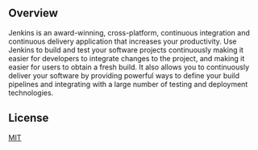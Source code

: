 ## Overview
Jenkins is an award-winning, cross-platform, continuous integration and continuous delivery application that increases your productivity.
Use Jenkins to build and test your software projects continuously making it easier for developers to integrate changes to the project,
and making it easier for users to obtain a fresh build. It also allows you to continuously deliver your software by providing powerful
ways to define your build pipelines and integrating with a large number of testing and deployment technologies.

## License
[MIT](https://github.com/jenkinsci/jenkins/blob/master/LICENSE.txt)
